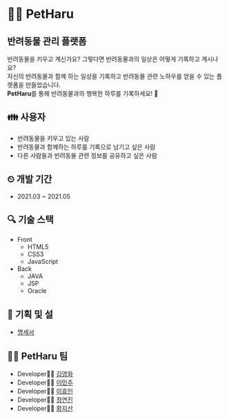 # 🐶🐱 PetHaru
## 반려동물 관리 플랫폼
반려동물을 키우고 계신가요? 그렇다면 반려동물과의 일상은 어떻게 기록하고 계시나요? <br >
자신의 반려동물과 함께 하는 일상을 기록하고 반려동물 관련 노하우를 얻을 수 있는 플랫폼을 만들었습니다.  <br >
**PetHaru**를 통해 반려동물과의 행복한 하루를 기록하세요! 👋 

## 👪 사용자
- 반려동물을 키우고 있는 사람
- 반려동물과 함께하는 하루를 기록으로 남기고 싶은 사람
- 다른 사람들과 반려동물 관련 정보를 공유하고 싶은 사람

## ⏲ 개발 기간
- 2021.03 ~ 2021.05

## 🔍 기술 스택
- Front
  - HTML5
  - CSS3
  - JavaScript
- Back
  - JAVA
  - JSP
  - Oracle

## 📰 기획 및 설
- [명세서](https://docs.google.com/presentation/d/1zBCoPFSWb6nnVYjlZpRAebQLJIZsHfsKIG1aTtk96dg/edit?usp=sharing)

## 👩‍💻 PetHaru 팀
- Developer👩‍💻 [김영화](https://github.com/haileykim2014)
- Developer👩‍💻 [이민주](https://github.com/minjudev)
- Developer👩‍💻 [이효인](https://github.com/hyo2n)
- Developer👩‍💻 [정연진](https://github.com/duswls3913)
- Developer👩‍💻 [황지산](https://github.com/hmountainn)
